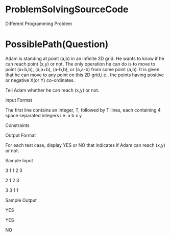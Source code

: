# ProblemSolvingSourceCode
Different Programming Problem

# PossiblePath(Question)

Adam is standing at point (a,b) in an infinite 2D grid. He wants to know if he can reach point (x,y) or not. The only operation he can do is to move to point (a+b,b), (a,a+b), (a-b,b), or (a,a-b) from some point (a,b). It is given that he can move to any point on this 2D grid,i.e., the points having positive or negative X(or Y) co-ordinates.

Tell Adam whether he can reach (x,y) or not.

Input Format

The first line contains an integer, T, followed by T lines, each containing 4 space separated integers i.e. a b x y

Constraints

Output Format

For each test case, display YES or NO that indicates if Adam can reach (x,y) or not.

Sample Input

 3
 1 1 2 3
 
 2 1 2 3
 
 3 3 1 1
 
 Sample Output

 YES

 YES

 NO

